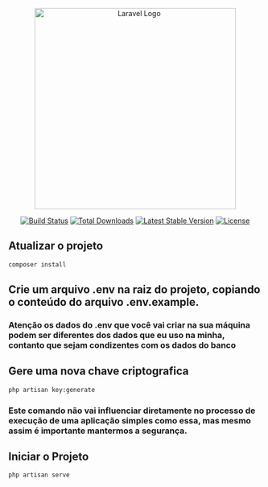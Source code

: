 <p align="center"><a href="https://laravel.com" target="_blank"><img src="https://raw.githubusercontent.com/laravel/art/master/logo-lockup/5%20SVG/2%20CMYK/1%20Full%20Color/laravel-logolockup-cmyk-red.svg" width="400" alt="Laravel Logo"></a></p>

<p align="center">
<a href="https://github.com/laravel/framework/actions"><img src="https://github.com/laravel/framework/workflows/tests/badge.svg" alt="Build Status"></a>
<a href="https://packagist.org/packages/laravel/framework"><img src="https://img.shields.io/packagist/dt/laravel/framework" alt="Total Downloads"></a>
<a href="https://packagist.org/packages/laravel/framework"><img src="https://img.shields.io/packagist/v/laravel/framework" alt="Latest Stable Version"></a>
<a href="https://packagist.org/packages/laravel/framework"><img src="https://img.shields.io/packagist/l/laravel/framework" alt="License"></a>
</p>

## Atualizar o projeto
```bash
composer install
```

## Crie um arquivo .env na raiz do projeto, copiando o conteúdo do arquivo .env.example.
### Atenção os dados do .env que você vai criar na sua máquina podem ser diferentes dos dados que eu uso na minha, contanto que sejam condizentes com os dados do banco

## Gere uma nova chave criptografica
```bash
php artisan key:generate
```
### Este comando não vai influenciar diretamente no processo de execução de uma aplicação simples como essa, mas mesmo assim é importante mantermos a segurança.
## Iniciar o Projeto
```bash
php artisan serve
```

